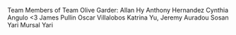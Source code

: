 Team Members of Team Olive Garder: 
Allan Hy 
Anthony Hernandez
Cynthia Angulo <3
James Pullin 
Oscar Villalobos
Katrina Yu,
Jeremy Auradou
Sosan Yari 
Mursal Yari 
